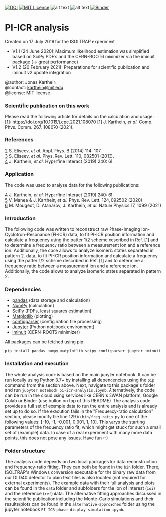 [![DOI](https://zenodo.org/badge/203128425.svg)](https://zenodo.org/badge/latestdoi/203128425) [![MIT Licence](https://img.shields.io/badge/License-MIT-red)](https://opensource.org/licenses/mit-license.php) ![alt text](https://img.shields.io/badge/Python-3.x-brightgreen 'Supported platform') ![alt text](https://img.shields.io/badge/Tested%20on-Mac%2FLinux%2FWindows-brightgreen 'Supported platform') [![Binder](https://mybinder.org/badge_logo.svg)](https://mybinder.org/v2/gh/jonas-ka/pi-icr-analysis/HEAD)



# PI-ICR analysis

Created on 17 July 2019 for the ISOLTRAP experiment
- V1.1 (24 June 2020): Maximum likelihood estimation was simplified based on SciPy PDF's and the CERN-ROOT6 minimizer via the iminuit package (→ great performance)
- V1.2 (20 February 2021): Preparations for scientific publication and iminuit v2 update integration

@author: Jonas Karthein<br>
@contact: karthein@mit.edu<br>
@license: MIT license

### Scientific publication on this work
Please read the following article for details on the calculation and usage:<br>
[1]: https://doi.org/10.1016/j.cpc.2021.108070
[1] J. Karthein, _et al._ Comp. Phys. Comm. 267, 108070 (2021).<br>

### References
[2]: https://doi.org/10.1007/s00340-013-5621-0
[3]: https://doi.org/10.1103/PhysRevLett.110.082501
[4]: https://doi.org/10.1007/s10751-019-1601-z
[5]: https://doi.org/10.1103/PhysRevLett.124.092502
[6]: https://doi.org/10.1038/s41567-021-01326-9

[2] S. Eliseev, _et al._ Appl. Phys. B (2014) 114: 107.<br>
[3] S. Eliseev, _et al._ Phys. Rev. Lett. 110, 082501 (2013).<br>
[4] J. Karthein, _et al._ Hyperfine Interact (2019) 240: 61.<br>

### Application

The code was used to analyse data for the following publications:

[4] J. Karthein, _et al._ Hyperfine Interact (2019) 240: 61.<br>
[5] V. Manea & J. Karthein, _et al._ Phys. Rev. Lett. 124, 092502 (2020)<br>
[6] M. Mougeot, D. Atanasov, J. Karthein, _et al._ Nature Physics 17, 1099 (2021)<br>

### Introduction

The following code was written to reconstruct raw Phase-Imaging Ion-Cyclotron-Resonance (PI-ICR) data, to fit PI-ICR position information and calculate a frequency using the patter 1/2 scheme described in Ref. [1] and to determine a frequency ratio between a measurement ion and a reference ion. Additionally, the code allows to analyze isomeric states separated in pattern 2.
 data, to fit PI-ICR position information and calculate a frequency using the patter 1/2 scheme described in Ref. [1] and to determine a frequency ratio between a measurement ion and a reference ion. Additionally, the code allows to analyze isomeric states separated in pattern 2.

### Dependencies

* [pandas](https://pandas.pydata.org/) (data storage and calculation)
* [NumPy](http://www.numpy.org/) (calculation)
* [SciPy](http://www.scipy.org/) (PDFs, least squares estimation)
* [Matplotlib](https://matplotlib.org/) (plotting)
* [configparser](https://docs.python.org/3/library/configparser.html) (configuration file processing)
* [Jupyter](https://jupyter.org) (Python notebook environment)
* [iminuit](https://iminuit.readthedocs.io/en/stable/) (CERN-ROOT6 minimizer)

All packages can be fetched using pip:

`pip install pandas numpy matplotlib scipy configparser jupyter iminuit`

### Installation and execution

The whole analysis code is based on the main jupyter notebook. It can be run locally using Python 3.7+ by installing all dependencies using the `pip` command from the section above. Next, navigate to this package's folder and run `jupyter notebook pi-icr-analysis.ipynb`. Alternatively, the code can be run in the cloud using services like CERN's SWAN platform, Google Colab or Binder (use button on top of this README). The analysis code provides a full set of example data to run the entire analysis and is already set up to do so. If the execution fails in the "Frequency-ratio calculation" section, please modify the line 129 in `bin/freq_ratio.py` to one of the following values: [-10, -1, -0.001, 0.001, 1, 10]. This varys the starting parameters of the frequency ratio fit, which might get stuck for such a small set of (example) data. In case of a real experiment with many more data points, this does not pose any issues. Have fun :-)

### Folder structure

The analysis code depends on two local packages for data reconstruction and frequency-ratio fitting. They can both be found in the `bin` folder. There, ISOLTRAP's Windows conversion executable for the binary raw data from our DLD40 detector to plain text files is also located (not required for external experiments). The example data with their full analysis and plots can be found in the `data` folder and subfolders for the ion of interest (`ioi`) and the reference (`ref`) data. The alternative fitting approaches discussed in the scientific publication including the Monte-Carlo simulations and their results/plots can be found in the `alternative-approaches` folder using the jupyter notebook `PI-ICR-phase-display-simulation.ipynb`.
